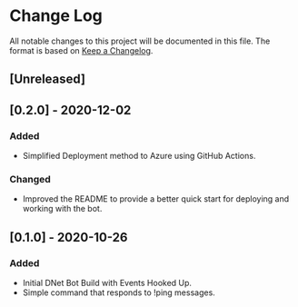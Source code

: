 # Change Log
All notable changes to this project will be documented in this file. The format is based on [Keep a Changelog](http://keepachangelog.com/).
 
## [Unreleased]
 

 
## [0.2.0] - 2020-12-02

### Added
 
- Simplified Deployment method to Azure using GitHub Actions.

### Changed

- Improved the README to provide a better quick start for deploying and working with the bot.
 
## [0.1.0] - 2020-10-26
 
### Added

- Initial DNet Bot Build with Events Hooked Up.
- Simple command that responds to !ping messages.